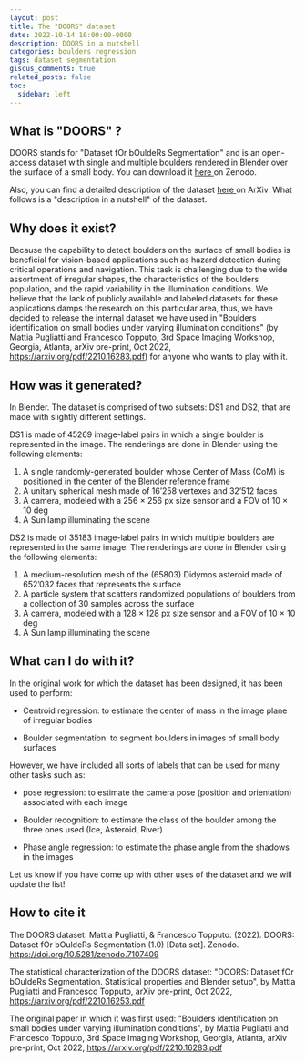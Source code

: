 ```yaml
---
layout: post
title: The "DOORS" dataset
date: 2022-10-14 10:00:00-0000
description: DOORS in a nutshell
categories: boulders regression
tags: dataset segmentation
giscus_comments: true
related_posts: false
toc:
  sidebar: left
---
```


## What is "DOORS" ? 

DOORS stands for "Dataset fOr bOuldeRs Segmentation" and is an open-access dataset with single and multiple boulders rendered in Blender over the surface of a small body. You can download it <a href="https://zenodo.org/record/7107409"> here </a> on Zenodo.

Also, you can find a detailed description of the dataset <a href="https://arxiv.org/pdf/2210.16253.pdf"> here </a> on ArXiv.  What follows is a "description in a nutshell" of the dataset. 

## Why does it exist? 

Because the capability to detect boulders on the surface of small bodies is beneficial for vision-based applications such as hazard detection during critical operations and navigation. This task is challenging due to the wide assortment of irregular shapes, the characteristics of the boulders population, and the rapid variability in the illumination conditions. We believe that the lack of publicly available and labeled datasets for these applications damps the research on this particular area, thus, we have decided to release the internal dataset we have used in "Boulders identification on small bodies under varying illumination conditions" (by Mattia Pugliatti and Francesco Topputo, 3rd Space Imaging Workshop, Georgia, Atlanta, arXiv pre-print, Oct 2022, https://arxiv.org/pdf/2210.16283.pdf) for anyone who wants to play with it. 

## How was it generated?

In Blender. The dataset is comprised of two subsets: DS1 and DS2, that are made with slightly different settings. 

DS1 is made of 45269 image-label pairs in which a single boulder is represented in the image. The renderings are done in Blender using the following elements: 

1. A single randomly-generated boulder whose Center of Mass (CoM) is positioned in the center of the
Blender reference frame
2. A unitary spherical mesh made of 16’258 vertexes and 32’512 faces
3. A camera, modeled with a 256 × 256 px size sensor and a FOV of 10 × 10 deg
4. A Sun lamp illuminating the scene

DS2 is made of 35183 image-label pairs in which multiple boulders are represented in the same image. The renderings are done in Blender using the following elements:

1. A medium-resolution mesh of the (65803) Didymos asteroid made of 652’032 faces that represents the
surface
2. A particle system that scatters randomized populations of boulders from a collection of 30 samples across the surface
3. A camera, modeled with a 128 × 128 px size sensor and a FOV of 10 × 10 deg
4. A Sun lamp illuminating the scene

## What can I do with it? 

In the original work for which the dataset has been designed, it has been used to perform:

- Centroid regression: to estimate the center of mass in the image plane of irregular bodies

- Boulder segmentation: to segment boulders in images of small body surfaces

However, we have included all sorts of labels that can be used for many other tasks such as: 

- pose regression: to estimate the camera pose (position and orientation) associated with each image

- Boulder recognition: to estimate the class of the boulder among the three ones used (Ice, Asteroid, River)

- Phase angle regression: to estimate the phase angle from the shadows in the images

Let us know if you have come up with other uses of the dataset and we will update the list!

## How to cite it

The DOORS dataset: 
Mattia Pugliatti, & Francesco Topputo. (2022). DOORS: Dataset fOr bOuldeRs Segmentation (1.0) [Data set]. Zenodo. https://doi.org/10.5281/zenodo.7107409

The statistical characterization of the DOORS dataset: 
"DOORS: Dataset fOr bOuldeRs Segmentation. Statistical properties and Blender setup", by Mattia Pugliatti and Francesco Topputo, arXiv pre-print, Oct 2022, https://arxiv.org/pdf/2210.16253.pdf

The original paper in which it was first used: 
"Boulders identification on small bodies under varying illumination conditions", by Mattia Pugliatti and Francesco Topputo, 3rd Space Imaging Workshop, Georgia, Atlanta, arXiv pre-print, Oct 2022, https://arxiv.org/pdf/2210.16283.pdf

